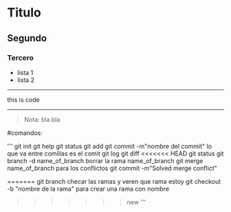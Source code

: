 Titulo
======

## Segundo

### Tercero

* lista 1
* lista 2

***
this is code
***

> Nota: bla bla

#comandos:

'''
git init
git help
git status
git add
git commit -m"nombre del commit"         lo que va entre comillas es el comit
git log
git diff
<<<<<<< HEAD
git status
git branch -d name_of_branch        borrar la rama name_of_branch
git merge name_of_branch           para los conflictos
git commit -m"Solved merge conflict"

=======
git branch                          checar las ramas y veren que rama estoy
git checkout -b "nombre de la rama"        para crear una rama con nombre
>>>>>>> new
'''
